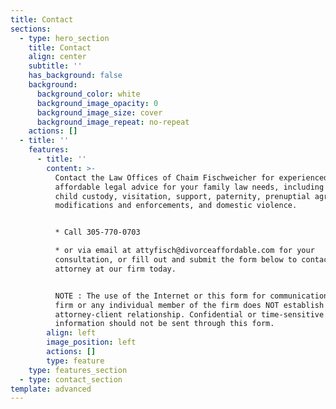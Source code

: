 ```yaml
---
title: Contact
sections:
  - type: hero_section
    title: Contact
    align: center
    subtitle: ''
    has_background: false
    background:
      background_color: white
      background_image_opacity: 0
      background_image_size: cover
      background_image_repeat: no-repeat
    actions: []
  - title: ''
    features:
      - title: ''
        content: >-
          Contact the Law Offices of Chaim Fischweicher for experienced and
          affordable legal advice for your family law needs, including divorce,
          child custody, visitation, support, paternity, prenuptial agreements,
          modifications and enforcements, and domestic violence. 


          * Call 305-770-0703

          * or via email at attyfisch@divorceaffordable.com for your
          consultation, or fill out and submit the form below to contact an
          attorney at our firm today.  


          NOTE : The use of the Internet or this form for communication with the
          firm or any individual member of the firm does NOT establish an
          attorney-client relationship. Confidential or time-sensitive
          information should not be sent through this form.
        align: left
        image_position: left
        actions: []
        type: feature
    type: features_section
  - type: contact_section
template: advanced
---
```

